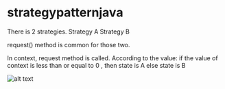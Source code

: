 # strategypatternjava

There is 2 strategies. 
Strategy A
Strategy B

request() method is common for those two. 



In context, request method is called.
According to the value: 
if the value of context is less than or equal to 0 , then state is A
else state is B




![alt text](http://gyanendushekhar.com/wp-content/uploads/2016/09/Strategy-Design-Pattern-in-C-UML-Diagram.png)
